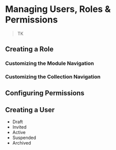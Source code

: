 # Managing Users, Roles & Permissions

> TK

## Creating a Role

### Customizing the Module Navigation

### Customizing the Collection Navigation

## Configuring Permissions


## Creating a User

* Draft
* Invited
* Active
* Suspended
* Archived
